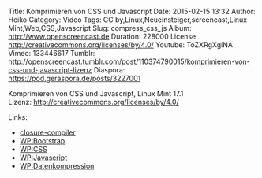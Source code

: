 Title: Komprimieren von CSS und Javascript
Date: 2015-02-15 13:32
Author: Heiko
Category: Video
Tags: CC by,Linux,Neueinsteiger,screencast,Linux Mint,Web,CSS,Javascript
Slug: compress_css_js
Album: http://www.openscreencast.de
Duration: 228000
License: http://creativecommons.org/licenses/by/4.0/
Youtube: ToZXRgXgiNA
Vimeo: 133446617
Tumblr: http://openscreencast.tumblr.com/post/110374790015/komprimieren-von-css-und-javascript-lizenz
Diaspora: https://pod.geraspora.de/posts/3227001

Komprimieren von CSS und Javascript, Linux Mint 17.1  
Lizenz: <http://creativecommons.org/licenses/by/4.0/>  
  

Links:

  * [closure-compiler](https://developers.google.com/closure/compiler/ "Link zu closure-compiler/" )
  * [WP:Bootstrap](http://de.wikipedia.org/wiki/Bootstrap_%28Framework%29 "Link zu wikipedia.org" )
  * [WP:CSS](http://de.wikipedia.org/wiki/Cascading_Style_Sheets "Link zu wikipedia.org" )
  * [WP:Javascript](http://de.wikipedia.org/wiki/JavaScript "Link zu wikipedia.org" )
  * [WP:Datenkompression](http://de.wikipedia.org/wiki/Datenkompression "Link zu wikipedia.org" )

